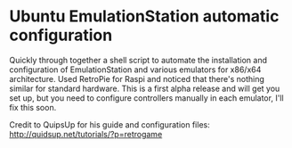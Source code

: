 # Ubuntu EmulationStation automatic configuration
Quickly through together a shell script to automate the installation and configuration of EmulationStation and various emulators for x86/x64 architecture. Used RetroPie for Raspi and noticed that there's nothing similar for standard hardware. This is a first alpha release and will get you set up, but you need to configure controllers manually in each emulator, I'll fix this soon. 

Credit to QuipsUp for his guide and configuration files: http://quidsup.net/tutorials/?p=retrogame
